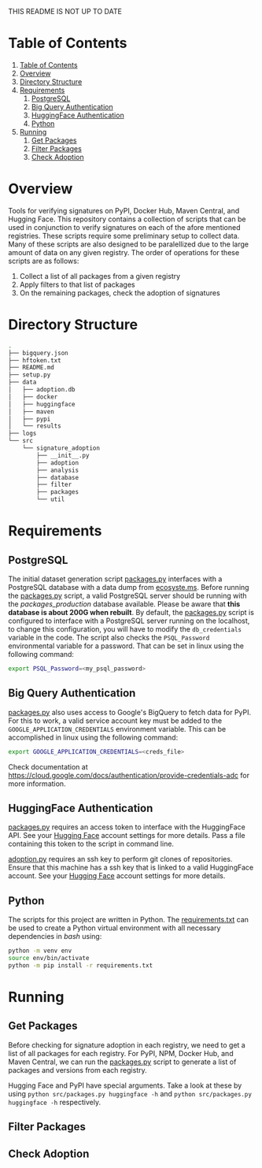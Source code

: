 THIS README IS NOT UP TO DATE

# Table of Contents
1. [Table of Contents](#table-of-contents)
2. [Overview](#overview)
3. [Directory Structure](#directory-structure)
4. [Requirements](#requirements)
    1. [PostgreSQL](#postgresql)
    2. [Big Query Authentication](#big-query-authentication)
    3. [HuggingFace Authentication](#huggingface-authentication)
    4. [Python](#python)
5. [Running](#running)
    1.  [Get Packages](#get-packages)
    2.  [Filter Packages](#filter-packages)
    3.  [Check Adoption](#check-adoption)

# Overview
Tools for verifying signatures on PyPI, Docker Hub, Maven Central, and Hugging Face.
This repository contains a collection of scripts that can be used in conjunction to verify signatures on each of the afore mentioned registries.
These scripts require some preliminary setup to collect data.
Many of these scripts are also designed to be paralellized due to the large amount of data on any given registry.
The order of operations for these scripts are as follows:
1. Collect a list of all packages from a given registry
2. Apply filters to that list of packages
3. On the remaining packages, check the adoption of signatures

# Directory Structure
```bash
.
├── bigquery.json
├── hftoken.txt
├── README.md
├── setup.py
├── data
│   ├── adoption.db
│   ├── docker
│   ├── huggingface
│   ├── maven
│   ├── pypi
│   └── results
├── logs
└── src
    └── signature_adoption
        ├── __init__.py
        ├── adoption
        ├── analysis
        ├── database
        ├── filter
        ├── packages
        └── util
```
# Requirements
## PostgreSQL
The initial dataset generation script [packages.py](src/packages.py) interfaces with a PostgreSQL database with a data dump from [ecosyste.ms](https://packages.ecosyste.ms/open-data).
Before running the [packages.py](src/packages.py) script, a valid PostgreSQL server should be running with the _packages_production_ database available.
Please be aware that **this database is about 200G when rebuilt**.
By default, the [packages.py](src/packages.py) script is configured to interface with a PostgreSQL server running on the localhost, to change this configuration, you will have to modify the `db_credentials` variable in the code.
The script also checks the `PSQL_Password` environmental variable for a password.
That can be set in linux using the following command:
```bash
export PSQL_Password=<my_psql_password>
```

## Big Query Authentication
[packages.py](src/packages.py) also uses access to Google's BigQuery to fetch data for PyPI.
For this to work, a valid service account key must be added to the `GOOGLE_APPLICATION_CREDENTIALS` environment variable.
This can be accomplished in linux using the following command:
```bash
export GOOGLE_APPLICATION_CREDENTIALS=<creds_file>
```
Check documentation at https://cloud.google.com/docs/authentication/provide-credentials-adc for more information.

## HuggingFace Authentication
[packages.py](src/packages.py) requires an access token to interface with the HuggingFace API.
See your [Hugging Face](https://huggingface.co/settings/tokens) account settings for more details.
Pass a file containing this token to the script in command line.

[adoption.py](src/adoption.py) requires an ssh key to perform git clones of repositories.
Ensure that this machine has a ssh key that is linked to a valid HuggingFace account.
See your [Hugging Face](https://huggingface.co/settings/keys) account settings for more details.

## Python
The scripts for this project are written in Python.
The [requirements.txt](requirements.txt) can be used to create a Python virtual environment with all necessary dependencies in _bash_ using: 
```bash
python -m venv env
source env/bin/activate
python -m pip install -r requirements.txt
```

# Running

## Get Packages
Before checking for signature adoption in each registry, we need to get a list of all packages for each registry. 
For PyPI, NPM, Docker Hub, and Maven Central, we can run the [packages.py](src/packages.py) script to generate a list of packages and versions from each registry.

Hugging Face and PyPI have special arguments. Take a look at these by using `python src/packages.py huggingface -h` and `python src/packages.py huggingface -h` respectively.

## Filter Packages


## Check Adoption
